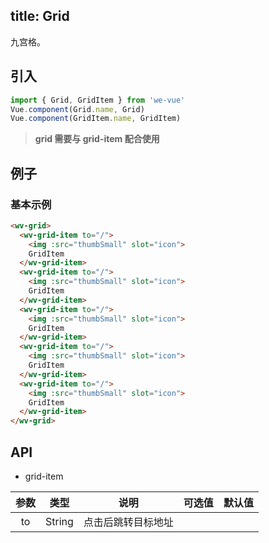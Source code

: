 title: Grid
---
九宫格。

## 引入

```js
import { Grid, GridItem } from 'we-vue'
Vue.component(Grid.name, Grid)
Vue.component(GridItem.name, GridItem)
```
> **grid 需要与 grid-item 配合使用**

## 例子

### 基本示例

```html
<wv-grid>
  <wv-grid-item to="/">
    <img :src="thumbSmall" slot="icon">
    GridItem
  </wv-grid-item>
  <wv-grid-item to="/">
    <img :src="thumbSmall" slot="icon">
    GridItem
  </wv-grid-item>
  <wv-grid-item to="/">
    <img :src="thumbSmall" slot="icon">
    GridItem
  </wv-grid-item>
  <wv-grid-item to="/">
    <img :src="thumbSmall" slot="icon">
    GridItem
  </wv-grid-item>
  <wv-grid-item to="/">
    <img :src="thumbSmall" slot="icon">
    GridItem
  </wv-grid-item>
</wv-grid>
```

## API

- grid-item

|     参数     |   类型    |   说明    |         可选值          |   默认值   |
| :--------: | :-----: | :-----: | :------------------: | :-----: |
|    to    | String  |   点击后跳转目标地址    |  |  |